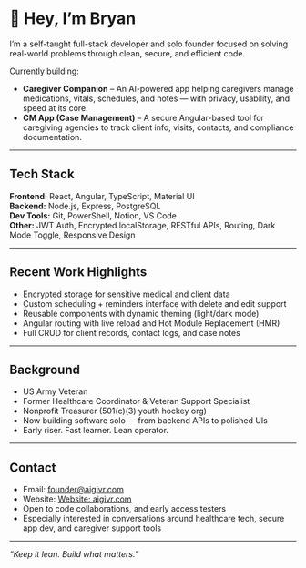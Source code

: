 # 👋 Hey, I’m Bryan

I’m a self-taught full-stack developer and solo founder focused on solving real-world problems through clean, secure, and efficient code.

Currently building:

-  **Caregiver Companion** – An AI-powered app helping caregivers manage medications, vitals, schedules, and notes — with privacy, usability, and speed at its core.
-  **CM App (Case Management)** – A secure Angular-based tool for caregiving agencies to track client info, visits, contacts, and compliance documentation.

---  

##  Tech Stack

**Frontend:** React, Angular, TypeScript, Material UI  
**Backend:** Node.js, Express, PostgreSQL  
**Dev Tools:** Git, PowerShell, Notion, VS Code  
**Other:** JWT Auth, Encrypted localStorage, RESTful APIs, Routing, Dark Mode Toggle, Responsive Design  

---

##  Recent Work Highlights

-  Encrypted storage for sensitive medical and client data  
-  Custom scheduling + reminders interface with delete and edit support  
-  Reusable components with dynamic theming (light/dark mode)  
-  Angular routing with live reload and Hot Module Replacement (HMR)  
-  Full CRUD for client records, contact logs, and case notes  

---

##  Background

- US Army Veteran
- Former Healthcare Coordinator & Veteran Support Specialist  
- Nonprofit Treasurer (501(c)(3) youth hockey org)  
- Now building software solo — from backend APIs to polished UIs  
- Early riser. Fast learner. Lean operator.

---

##  Contact

- Email: founder@aigivr.com
- Website: [Website: aigivr.com](https://aigivr.com)
- Open to code collaborations, and early access testers
- Especially interested in conversations around healthcare tech, secure app dev, and caregiver support tools

---

*“Keep it lean. Build what matters.”*

